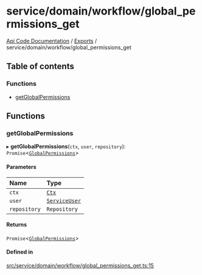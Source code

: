 # service/domain/workflow/global\_permissions\_get
 
[Api Code Documentation](../README.md) / [Exports](../modules.md) / service/domain/workflow/global\_permissions\_get

## Table of contents

### Functions

- [getGlobalPermissions](service_domain_workflow_global_permissions_get.md#getglobalpermissions)

## Functions

### getGlobalPermissions

▸ **getGlobalPermissions**(`ctx`, `user`, `repository`): `Promise`\<[`GlobalPermissions`](../interfaces/service_domain_workflow_global_permissions.GlobalPermissions.md)\>

#### Parameters

| Name | Type |
| :------ | :------ |
| `ctx` | [`Ctx`](../interfaces/lib_ctx.Ctx.md) |
| `user` | [`ServiceUser`](../interfaces/service_domain_organization_service_user.ServiceUser.md) |
| `repository` | `Repository` |

#### Returns

`Promise`\<[`GlobalPermissions`](../interfaces/service_domain_workflow_global_permissions.GlobalPermissions.md)\>

#### Defined in

[src/service/domain/workflow/global_permissions_get.ts:15](https://github.com/openkfw/TruBudget/blob/3cf6626/api/src/service/domain/workflow/global_permissions_get.ts#L15)
